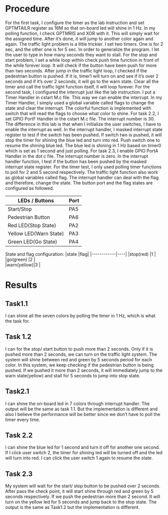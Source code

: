# Procedure
For the first task, I configure the timer as the lab
instruction and set GPTMTAILR register as 16M so
that on-board led will shine in 1 Hz. In my polling
function, I check GPTMRIS and XOR with it. This
will simply wait for the assigned time. After it’s done,
it will jump to another color again and again. The
traffic light problem is a little trickier. I set two
timers. One is for 2 sec, and the other one is for
5 sec. In order to generalize the program. I let the
user to type in how many seconds they want to stall.
For the stop and start problem, I set a while loop
within check push time function in front of the while
forever loop. It will check if the button have been
push for more than two seconds. After jump in the
traffic light loop, I checked if the pedestrian button
is pushed. If it is, timer1 will turn on and see if it’s
over 2 seconds and if it’s over 2 seconds, it will go to
the warn state. Clear all the timer and call the traffic light function itself, it will loop forever. For the
second task, I configured the interrupt just like the
lab instruction. I put a Timer Handler in cstart M.c
file. This way we can enable the interrupt. In my
Timer Handler, I simply used a global variable called
flags to change the state and clear the interrupt. The
colorful function is implemented with switch that will
read the flags to choose what color to shine. For task
2.2, I set GPIO PortF Handler in the cstart M.c file.
The interrupt number is 30. The difference in this
lab is that when I initialize the user switches, I have
to enable the interrupt as well. In the interrupt handler, I masked interrupt state register to test if the
switch has been pushed. If switch two is pushed, it
will stop the timer for shining the blue led and turn
into red. Push switch one to resume the shining blue
led. The blue led is shining in 1 Hz based on timer0
which is set as 1 second and just polling. For task 2.3,
I enable GPIO PortA Handler in the dot c file. The
interrupt number is zero. In the interrupt handler
function, I test if the button has been pushed by the
masked interrupt state register. For the timer test,
I only used polling timer functions to poll for 2 and
5 second respectively. The traffic light function also
work as global variables called flag. The interrupt
handler can deal with the flag and therefore, change
the state. The button port and the flag states are
configured as followed.

|LEDs / Buttons        |Port |
|----------------------|-----|
|Start/Stop            |PA5  |  
|Pedestrian Button     |PA6  |  
|Red LED(Stop State)   |PA2  |  
|Yellow LED(Warn State)|PA3  |
|Green LED(Go State)   |PA4  |

State and flag configuration:
|state       |flag|
|------------|----|
|stop(red)   |1   |  
|go(green)   |2   |  
|warn(yellow)|3   |

# Results
## Task1.1
I can shine all the seven colors by polling the timer
in 1 Hz, which is what the task for.

## Task 1.2
I can for the stop/ start button to push more than
2 seconds. Only if it is pushed more than 2 seconds,
we can turn on the traffic light system. The system
will shine between red and green by 5 seconds period
for each color. In this system, we keep checking if the
pedestrian button is being pushed. If we pushed it
more than 2 seconds, it will immediately jump to the
warn state(yellow) and stall for 5 seconds to jump
into stop state.

## Task2.1
I can shine the on-board led in 7 colors through interrupt handler. The output will be the same as task
1.1. But the implementation is different and also I
believe the performance will be better since we don’t
have to poll the timer every time.

## Task 2.2
I can shine the blue led for 1 second and turn it off
for another one second. If I click user switch 2, the
timer for shining led will be turned off and the led
will turn into red. I can click the user switch 1 again
to resume the state.

## Task 2.3
My system will wait for the start/ stop button to be
pushed over 2 seconds. After pass the check point, it
will start shine through red and green by 5 seconds
respectively. If we push the pedestrian more than 2
second. It will turn on the yellow led for 5 seconds
and jump back to the stop state. The output is the
same as Task1.2 but the implementation is different.
